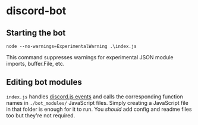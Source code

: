 # discord-bot

## Starting the bot

`node --no-warnings=ExperimentalWarning .\index.js`

This command suppresses warnings for experimental JSON module imports, buffer.File, etc.

## Editing bot modules

`index.js` handles [discord.js events](https://old.discordjs.dev/#/docs/discord.js/14.9.0/typedef/Events) and calls the corresponding function names in `./bot_modules/` JavaScript files. Simply creating a JavaScript file in that folder is enough for it to run. You _should_ add config and readme files too but they're not required.
